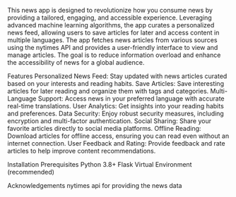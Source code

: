 This news app is designed to revolutionize how you consume news by providing a tailored, engaging, and accessible experience. Leveraging advanced machine learning algorithms, the app curates a personalized news feed, allowing users to save articles for later and access content in multiple languages. The app fetches news articles from various sources using the nytimes API and provides a user-friendly interface to view and manage articles. The goal is to reduce information overload and enhance the accessibility of news for a global audience.

Features
Personalized News Feed: Stay updated with news articles curated based on your interests and reading habits.
Save Articles: Save interesting articles for later reading and organize them with tags and categories.
Multi-Language Support: Access news in your preferred language with accurate real-time translations.
User Analytics: Get insights into your reading habits and preferences.
Data Security: Enjoy robust security measures, including encryption and multi-factor authentication.
Social Sharing: Share your favorite articles directly to social media platforms.
Offline Reading: Download articles for offline access, ensuring you can read even without an internet connection.
User Feedback and Rating: Provide feedback and rate articles to help improve content recommendations.

Installation
Prerequisites
Python 3.8+
Flask
Virtual Environment (recommended)

Acknowledgements
nytimes api for providing the news data  
